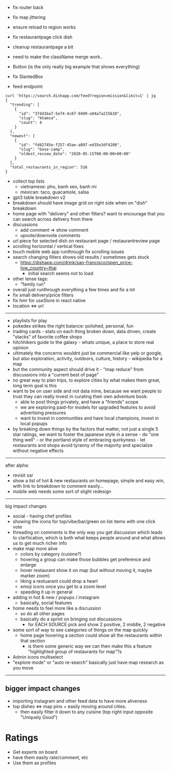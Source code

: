 - fix router back
- fix map jittering
- ensure reload to region works
- fix restaurantpage click dish
- cleanup restaurantpage a bit
- need to make the className merge work..
- Button (is the only really big example that shows everything)
- fix SlantedBox


- feed endpoint:

```
curl 'https://search.dishapp.com/feed?region=mission&limit=1' | jq
{
  "trending": [
    {
      "id": "374d1ba7-5e74-4c87-9499-a94a7a215610",
      "slug": "khamsa",
      "count": 4
    }
  ],
  "newest": [
    {
      "id": "fd82745e-f257-45ae-a897-ed35e3df4208",
      "slug": "base-camp",
      "oldest_review_date": "2020-05-15T00:00:00+00:00"
    }
  ],
  "total_restaurants_in_region": 516
}
```

- collect top lists
  - vietnamese: pho, banh xeo, banh mi
  - mexican: taco, guacamole, salsa
- gpt3 table breakdown v2
- breakdown should have image grid on right side when on "dish" breakdown
- home page with "delivery" and other filters? want to encourage that you can search across delivery from there
- discussions
  - add comment => show comment
  - upvote/downvote comments
- url piece for selected dish on restaurant page / restaurantreview page
- scrolling horizontal / vertical fixes
- touch mobile web app runthrough fix scrolling issues
- search changing filters shows old results / sometimes gets stuck
  - https://dishapp.com/drink/san-francisco/open_price-low_country~thai
    - initial search seems not to load
- other lense tags:
  - "family run"
- overall just runthrough everything a few times and fix a lot
- fix small delivery/price filters
- fix hmr for useStore in react native
- location <=> url

---

  - playlists for play
  - pokedex strikes the right balance: polished, personal, fun
  - trading cards - stats on each thing broken down, data driven, create "stacks" of favorite coffee shops
  - hitchhikers guide to the galaxy - whats unique, a place to store real opinion
  - ultimately the concerns wouldnt just be commercial like yelp or google, but also exploration, activity, outdoors, culture, history - wikipedia for a map
  - but the community aspect should drive it - "map reduce" from discussions into a "current best of page"
  - no great way to plan trips, to explore cities by what makes them great, long term goal is this
  - want to be on user side and not data mine, because we want people to trust they can really invest in curating their own adventure book.
    - able to post things privately, and have a "friends" scope
    - we are exploring paid-for models for upgraded features to avoid advertising pressures
    - want to invest in communities and have local champions, invest in local popups
  - by breaking down things by the factors that matter, not just a single 5 star ratings, we want to foster the japanese style in a sense - do "one thing well" - or the portland style of embracing quirkyness - let restaurants and shops avoid tyranny of the majority and specialize without negative effects

---

after alpha:

- revisit ssr
- show a list of hot & new restaurants on homepage, simple and easy win, with link to breakdown to comment easily...
- mobile web needs some sort of slight redesign

---

big impact changes

- social - having chef profiles
- showing the icons for top/vibe/bar/green on list items with one click vote
- threading on comments is the only way you get discussion which leads to clarfiication, which is both what keeps people around and what allows us to get much richer info
- make map more alive
  - colors by category (cuisine?)
  - hovering a group can make those bubbles get preference and enlarge
  - hover restaurant show it on map (but without moving it, maybe marker zoom)
  - liking a restuarant could drop a heart
  - emoji icons once you get to a zoom level
  - speeding it up in general
- adding in hot & new / popups / instagram
  - basically, social features
- home needs to feel more like a discussion
  - so do all other pages
  - basically do a sprint on bringing out discussions
    - for EACH SOURCE pick and show 2 positive, 2 middle, 2 negative
- some sort of way to see categories of things on the map quickly
  - home page hovering a section could show all the restaurants within that section
    - is there some generic way we can then make this a feature "highlighted group of restaurants for map"?s
- Admin icons multiselect
- "explore mode" or "auto re-search" basically just have map research as you move

---

## bigger impact changes

- importing instagram and other feed data to have more aliveness
- top dishes <=> map pins + easily moving around cities.
  - then easily filter it down to any cuisine (top right input opposite "Uniquely Good")

# Ratings

- Get experts on board
- have them easily rate/comment, etc
- Use them as profiles
